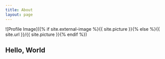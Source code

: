 ```yaml
---
title: About
layout: page
---
```

![Profile Image]({% if site.external-image %}{{ site.picture }}{% else %}{{ site.url }}/{{ site.picture }}{% endif %})

## Hello, World
